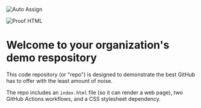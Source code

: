 ![Auto Assign](https://github.com/KhaTeck/demo-repository/actions/workflows/auto-assign.yml/badge.svg)

![Proof HTML](https://github.com/KhaTeck/demo-repository/actions/workflows/proof-html.yml/badge.svg)

# Welcome to your organization's demo respository
This code repository (or "repo") is designed to demonstrate the best GitHub has to offer with the least amount of noise.

The repo includes an `index.html` file (so it can render a web page), two GitHub Actions workflows, and a CSS stylesheet dependency.
